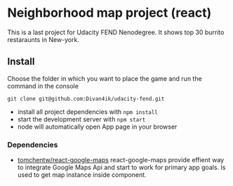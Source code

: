 # Neighborhood map project (react)

This is a last project for Udacity FEND Nenodegree. It shows top 30 burrito restaraunts in New-york.


## Install

Choose the folder in which you want to place the game and run the command in the console

```
git clone git@github.com:Divan4ik/udacity-fend.git
```

* install all project dependencies with `npm install`
* start the development server with `npm start`
* node will automatically open App page in your browser


### Dependencies

* [tomchentw/react-google-maps](https://github.com/tomchentw/react-google-maps)
react-google-maps provide effient way to integrate Google Maps Api and start to work for primary app goals. Is used to get map instance inside component.
